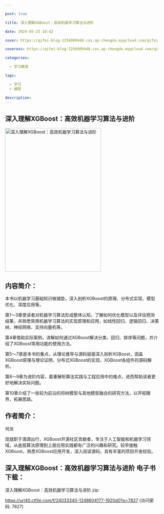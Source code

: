 ```yaml
---

post: true

title: 深入理解XGBoost：高效机器学习算法与进阶

date: 2024-05-23 18:42

cover: https://qifei-blog-1256009448.cos.ap-chengdu.myqcloud.com/qifei-blog/663346f10ea9cb14037d5502.jpg

coveross: https://qifei-blog-1256009448.cos.ap-chengdu.myqcloud.com/qifei-blog/663346f10ea9cb14037d5502.jpg

categories:

  - 学习教育

tags:

  - 学习
  - 编程

description:
---
```


## 深入理解XGBoost：高效机器学习算法与进阶
<img alt="深入理解XGBoost：高效机器学习算法与进阶 " class="aligncenter loading" data-was-processed="true" decoding="async" fetchpriority="high" height="471" src="https://qifei-blog-1256009448.cos.ap-chengdu.myqcloud.com/qifei-blog/663346f10ea9cb14037d5502.jpg" style="cursor: zoom-in;" width="314"/>

## 内容简介：

本书以机器学习基础知识做铺垫，深入剖析XGBoost的原理、分布式实现、模型优化、深度应用等。

第1～3章使读者对机器学习算法形成整体认知，了解如何优化模型以及评估预测结果，并熟悉常用机器学习算法的实现原理和应用，如线性回归、逻辑回归、决策树、神经网络、支持向量机等。

第4章借助实际案例，讲解如何通过XGBoost解决分类、回归、排序等问题，并介绍了XGBoost常用功能的使用方法。

第5～7章是本书的重点，从理论推导与源码层面深入剖析XGBoost，涵盖XGBoost原理与理论证明、分布式XGBoost的实现、XGBoost各组件的源码解析。

第8～9章为进阶内容，着重解析算法实践与工程应用中的难点，进而帮助读者更好地解决实际问题。

第10章介绍了一些较为前沿的将树模型与其他模型融合的研究方法，以开拓眼界，拓展思路。

## 作者简介：

何龙

现就职于滴滴出行，XGBoost开源社区贡献者，专注于人工智能和机器学习领域，从底层算法原理到上层应用实践都有广泛的兴趣和研究。较早接触XGBoost，熟悉XGBoost应用开发，深入阅读源码，具有丰富的项目开发经验。

## 深入理解XGBoost：高效机器学习算法与进阶 电子书下载：
深入理解XGBoost：高效机器学习算法与进阶.zip: 

https://url40.ctfile.com/f/24033340-1248604177-1920d0?p=7827 (访问密码: 7827)
